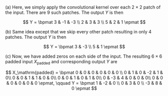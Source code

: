 (a) Here, we simply apply the convolutional kernel over each $2\times 2$ patch of the input. There are 9 such patches. The output $Y$ is then

$$
Y = \bpmat 
 3 & -1 & -3 \\
 2 & 3 &  3 \\
 5 & 2 &  1
\epmat
$$

(b) Same idea except that we skip every other patch resulting in only 4 patches. The output $Y$ is then

$$
Y = \bpmat 
 3 & -3 \\
 5 &  1
\epmat
$$

(c) Now, we have added zeros on each side of the input. The resulting $6\times 6$ padded input $X_\mathrm{padded}$ and corresponding output $Y$ are

$$
X_\mathrm{padded} = 
\bpmat
 0 & 0 & 0 & 0 & 0 & 0 \\
 0 & 1 & 0 & -2 & 1 & 0\\
 0 & 0 & 1 & 1 & 0 & 0\\
 0 & 0 & 1 & 0 & 1 & 0\\
 0 & -3 & 4 & 0 & 0 & 0\\
 0 & 0 & 0 & 0 & 0 & 0
\epmat, 
\qquad
Y = \bpmat 
 1 & -2 & 0 \\
 0 & 3  &  0 \\
 -3 & 8 & 0
\epmat
$$